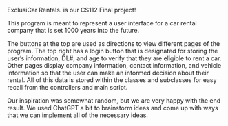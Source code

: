 ExclusiCar Rentals. is our CS112 Final project!

This program is meant to represent a user interface for a car rental company that is set 1000 years into the future.

The buttons at the top are used as directions to view different pages of the program. The top right has a login button that is designated for storing the user’s information, DL#, and age to verify that they are eligible to rent a car. Other pages display company information, contact information, and vehicle information so that the user can make an informed decision about their rental. All of this data is stored within the classes and subclasses for easy recall from the controllers and main script.

Our inspiration was somewhat random, but we are very happy with the end result. We used ChatGPT a bit to brainstorm ideas and come up with ways that we can implement all of the necessary ideas.


